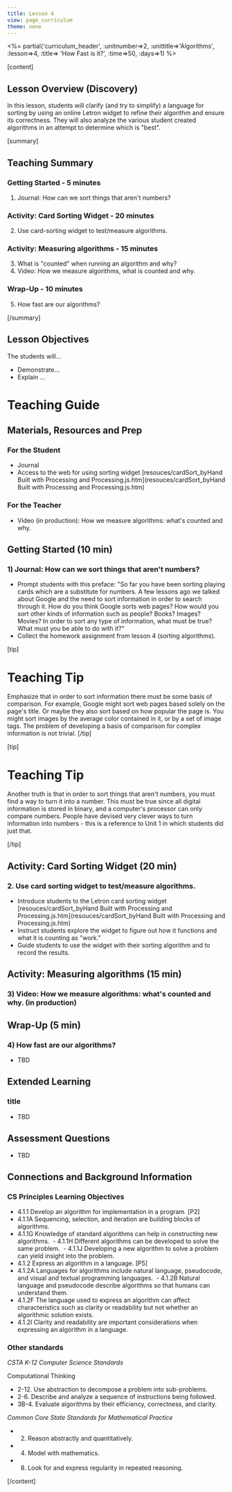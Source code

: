 ```yaml
---
title: Lesson 4
view: page_curriculum
theme: none
---
```



<%= partial('curriculum_header', :unitnumber=>2, :unittitle=>'Algorithms', :lesson=>4, :title=> 'How Fast is it?', :time=>50, :days=>1) %>

[content]

## Lesson Overview (Discovery)

In this lesson, students will clarify (and try to simplify) a language for sorting by using an online Letron widget to refine their algorithm and ensure its correctness. They will also analyze the various student created algorithms in an attempt to determine which is "best".

[summary]

## Teaching Summary
### **Getting Started** - 5 minutes

1) Journal: How can we sort things that aren't numbers?

### **Activity: Card Sorting Widget** - 20  minutes  
2) Use card-sorting widget to test/measure algorithms.

### **Activity: Measuring algorithms** - 15 minutes
3) What is "counted" when running an algorithm and why?  
4) Video: How we measure algorithms, what is counted and why.

### **Wrap-Up** - 10 minutes
5) How fast are our algorithms?


[/summary]

## Lesson Objectives 
The students will...

- Demonstrate...
- Explain ...

# Teaching Guide
## Materials, Resources and Prep
### For the Student
- Journal
- Access to the web for using sorting widget [resouces/cardSort_byHand   Built with Processing and Processing.js.htm](resouces/cardSort_byHand   Built with Processing and Processing.js.htm)

### For the Teacher
- Video (in production): How we measure algorithms: what's counted and why.


## Getting Started (10 min)
### 1)  Journal: How can we sort things that aren't numbers?
- Prompt students with this preface:
"So far you have been sorting playing cards which are a substitute for numbers.  A few lessons ago we talked about Google and the need to sort information in order to search through it. How do you think Google sorts web pages?  How would you sort other kinds of information such as people? Books? Images? Movies?  In order to sort any type of information, what must be true? What must you be able to do with it?"
- Collect the homework assignment from lesson 4 (sorting algorithms).

[tip]

# Teaching Tip
Emphasize that in order to sort information there must be some basis of comparison. For example, Google might sort web pages based solely on the page's title.  Or maybe they also sort based on how popular the page is. You might sort images by the average color contained in it, or by a set of image tags. The problem of developing a basis of comparison for complex information is not trivial.
[/tip]


[tip]

# Teaching Tip
Another truth  is that in order to sort things that aren't numbers, you must find a way to turn it into a number. This must be true since all digital information is stored in binary, and a computer's processor can only compare numbers. People have devised very clever ways to turn information into numbers - this is a reference to Unit 1 in which students did just that.

[/tip]

## Activity: Card Sorting Widget (20  min)  
### 2. Use card sorting widget to test/measure algorithms.
- Introduce students to the Letron card sorting widget [resouces/cardSort_byHand   Built with Processing and Processing.js.htm](resouces/cardSort_byHand   Built with Processing and Processing.js.htm)
- Instruct students explore the widget to figure out how it functions and what it is counting as "work."
- Guide students to use the widget with their sorting algorithm and to record the results.


## Activity: Measuring algorithms (15 min)
### 3) Video: How we measure algorithms: what's counted and why. (in production)

## Wrap-Up (5 min)
### 4) How fast are our algorithms?

- TBD


## Extended Learning 

### title

- TBD

## Assessment Questions
- TBD


## Connections and Background Information
### CS Principles Learning Objectives

- 4.1.1 Develop an algorithm for implementation in a program. [P2]  
- 4.1.1A Sequencing, selection, and iteration are building blocks of algorithms.  
- 4.1.1G Knowledge of standard algorithms can help in constructing new algorithms.   - 4.1.1H Different algorithms can be developed to solve the same problem.   - 4.1.1J Developing a new algorithm to solve a problem can yield insight into the problem.  
- 4.1.2 Express an algorithm in a language. [P5]  
- 4.1.2A Languages for algorithms include natural language, pseudocode, and visual and textual programming languages.   - 4.1.2B Natural language and pseudocode describe algorithms so that humans can understand them.   
- 4.1.2F The language used to express an algorithm can affect characteristics such as clarity or readability but not whether an algorithmic solution exists.  
- 4.1.2I Clarity and readability are important considerations when expressing an algorithm in a language.   

### Other standards 

*CSTA K-12 Computer Science Standards*

 Computational Thinking

- 2-12. Use abstraction to decompose a problem into sub-problems.
- 2-6. Describe and analyze a sequence of instructions being followed.
- 3B-4. Evaluate algorithms by their efficiency, correctness, and clarity.


*Common Core State Standards for Mathematical Practice*

- 2. Reason abstractly and quantitatively.
- 4. Model with mathematics.
- 8. Look for and express regularity in repeated reasoning.


[/content]
